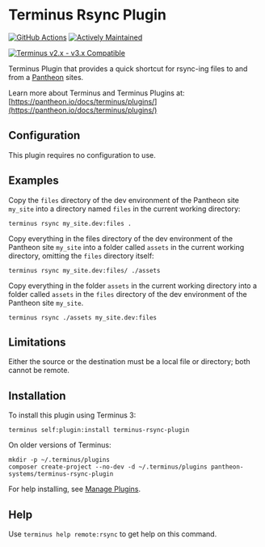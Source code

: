 # Terminus Rsync Plugin

[![GitHub Actions](https://github.com/pantheon-systems/terminus-rsync-plugin/actions/workflows/ci.yml/badge.svg)](https://github.com/pantheon-systems/terminus-rsync-plugin/actions)
[![Actively Maintained](https://img.shields.io/badge/Pantheon-Actively_Maintained-yellow?logo=pantheon&color=FFDC28)](https://pantheon.io/docs/oss-support-levels#actively-maintained-support)

[![Terminus v2.x - v3.x Compatible](https://img.shields.io/badge/terminus-2.x%20--%203.x-green.svg)](https://github.com/pantheon-systems/terminus-rsync-plugin/tree/1.x)

Terminus Plugin that provides a quick shortcut for rsync-ing files to and from a [Pantheon](https://www.pantheon.io) sites.

Learn more about Terminus and Terminus Plugins at:
[https://pantheon.io/docs/terminus/plugins/](https://pantheon.io/docs/terminus/plugins/)

## Configuration

This plugin requires no configuration to use.

## Examples

Copy the `files` directory of the dev environment of the Pantheon site `my_site` into a directory named `files` in the current working directory:
```
terminus rsync my_site.dev:files .
```
Copy everything in the files directory of the dev environment of the Pantheon site `my_site` into a folder called `assets` in the current working directory, omitting the `files` directory itself:
```
terminus rsync my_site.dev:files/ ./assets
```
Copy everything in the folder `assets` in the current working directory into a folder called `assets` in the `files` directory of the dev environment of the Pantheon site `my_site`.
```
terminus rsync ./assets my_site.dev:files
```

## Limitations

Either the source or the destination must be a local file or directory; both cannot be remote.

## Installation

To install this plugin using Terminus 3:
```
terminus self:plugin:install terminus-rsync-plugin
```

On older versions of Terminus:
```
mkdir -p ~/.terminus/plugins
composer create-project --no-dev -d ~/.terminus/plugins pantheon-systems/terminus-rsync-plugin
```
For help installing, see [Manage Plugins](https://pantheon.io/docs/terminus/plugins/).

## Help
Use `terminus help remote:rsync` to get help on this command.
